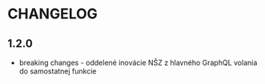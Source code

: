 CHANGELOG
=========

1.2.0
---

* breaking changes - oddelené inovácie NŠZ z hlavného GraphQL volania do samostatnej funkcie